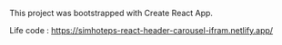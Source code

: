 This project was bootstrapped with Create React App.


Life code : https://simhoteps-react-header-carousel-ifram.netlify.app/


